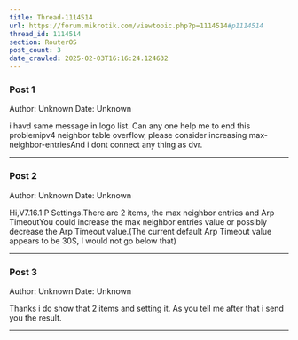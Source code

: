 ```yaml
---
title: Thread-1114514
url: https://forum.mikrotik.com/viewtopic.php?p=1114514#p1114514
thread_id: 1114514
section: RouterOS
post_count: 3
date_crawled: 2025-02-03T16:16:24.124632
---
```


### Post 1
Author: Unknown
Date: Unknown

i havd same message in logo list. Can any one help me to end this problemipv4 neighbor table overflow, please consider increasing max-neighbor-entriesAnd i dont connect any thing as dvr.

---
### Post 2
Author: Unknown
Date: Unknown

Hi,V7.16.1IP Settings.There are 2 items, the max neighbor entries and Arp TimeoutYou could increase the max neighbor entries value or possibly decrease the Arp Timeout value.(The current default Arp Timeout value appears to be 30S, I would not go below that)

---
### Post 3
Author: Unknown
Date: Unknown

Thanks i do show that 2 items and setting it. As you tell me after that i send you the result.

---
